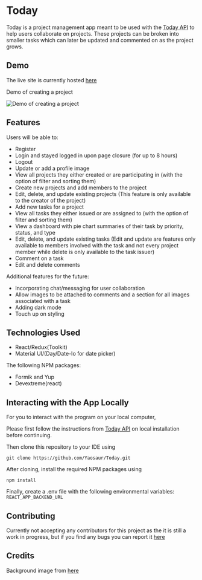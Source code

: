 # Today

Today is a project management app meant to be used with the [Today API](https://github.com/Yaosaur/Today-API) to help users collaborate on projects. These projects can be broken into smaller tasks which can later be updated and commented on as the project grows.

## Demo

The live site is currently hosted [here](https://today-pm.herokuapp.com/)

Demo of creating a project

![Demo of creating a project](/frontend/src/images/today-project-demo.gif)

## Features

Users will be able to:

- Register
- Login and stayed logged in upon page closure (for up to 8 hours)
- Logout
- Update or add a profile image
- View all projects they either created or are participating in (with the option of filter and sorting them)
- Create new projects and add members to the project
- Edit, delete, and update existing projects (This feature is only available to the creator of the project)
- Add new tasks for a project
- View all tasks they either issued or are assigned to (with the option of filter and sorting them)
- View a dashboard with pie chart summaries of their task by priority, status, and type
- Edit, delete, and update existing tasks (Edit and update are features only available to members involved with the task and not every project member while delete is only available to the task issuer)
- Comment on a task
- Edit and delete comments

Additional features for the future:

- Incorporating chat/messaging for user collaboration
- Allow images to be attached to comments and a section for all images associated with a task
- Adding dark mode
- Touch up on styling

## Technologies Used

- React/Redux(Toolkit)
- Material UI/(Day/Date-Io for date picker)

The following NPM packages:

- Formik and Yup
- Devextreme(react)

## Interacting with the App Locally

For you to interact with the program on your local computer,

Please first follow the instructions from [Today API](https://github.com/Yaosaur/Today-API) on local installation before continuing.

Then clone this repository to your IDE using

```
git clone https://github.com/Yaosaur/Today.git
```

After cloning, install the required NPM packages using

```
npm install
```

Finally, create a .env file with the following environmental variables: `REACT_APP_BACKEND_URL`

## Contributing

Currently not accepting any contributors for this project as the it is still a work in progress, but if you find any bugs you can report it [here](https://github.com/Yaosaur/Today/issues)

## Credits

Background image from [here](https://www.freepik.com/free-vector/gorgeous-clouds-background-with-blue-sky-design_8562848.htm#query=cloud%20background&position=3&from_view=keyword)
